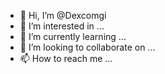 - 👋 Hi, I’m @Dexcomgi
- 👀 I’m interested in ...
- 🌱 I’m currently learning ...
- 💞️ I’m looking to collaborate on ...
- 📫 How to reach me ...

<!---
Dexcomgi/Dexcomgi is a ✨ special ✨ repository because its `README.md` (this file) appears on your GitHub profile.
You can click the Preview link to take a look at your changes.
--->
